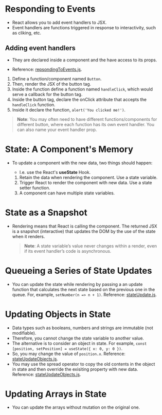 <h1>Responding to Events</h1>

- React allows you to add event handlers to JSX.
- Event handlers are functions triggered in response to interactivity, such as cliking, etc.

<h2>Adding event handlers</h2>

- They are declared inside a component and the have access to its props.

- Reference: [repsondingToEvents.js](repsondingToEvents.js).

1. Define a function/component named `Button`.
2. Then, render the JSX of the button tag.
3. Inside the function define a function named `handleClick`, which would serve a callback for the button tag.
4. Inside the button tag, declare the onClick attribute that accepts the `handleClick` function.
5. Inside it declare the function, `alert('You clicked me!')`.

> **Note**:
> You may often need to have different functions/components for different button, where each function has its own event handler.
> You can also name your event handler prop.

<h1>State: A Component's Memory</h1>

- To update a component with the new data, two things should happen:

  - I.e. use the React's **useState** Hook.

  1. Retain the data when rendering the component. Use a state variable.
  2. Trigger React to render the component with new data. Use a state setter function.
  3. A component can have multiple state variables.

<h1>State as a Snapshot</h1>

- Rendering means that React is calling the component. The returned JSX is a snapshot (interactive) that updates the DOM by the use of the state when it renders.
  > **Note**:
  > A state variable’s value never changes within a render, even if its event handler’s code is asynchronous.

<h1>Queueing a Series of State Updates</h1>

- You can update the state while rendering by passing a an update function that calculates the next state based on the previous one in the queue. For, example, `setNumber(n => n + 1)`. Reference: [stateUpdate.js](stateUpdate.js).

<h1>Updating Objects in State</h1>

- Data types such as booleans, numbers and strings are immutable (not modifiable).
- Therefore, you cannot change the state variable to another value.
- The alternative is to consider an object in state. For example, `const [position, setPosition] = useState({ x: 0, y: 0 })`.
- So, you may change the value of `position.x`. Reference: [stateUpdateObjects.js](stateUpdateObjects.js).
- You may use the spread operator to copy the old contents in the object in state and then override the exisiting property with new data. Reference: [stateUpdateObjects.js](stateUpdateObjects.js).

<h1>Updating Arrays in State</h1>

- You can update the arrays without mutation on the original one.
